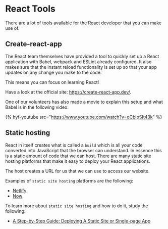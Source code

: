 # React Tools

There are a lot of tools available for the React developer that you can make use of.

## Create-react-app

The React team themselves have provided a tool to quickly set up a React application with Babel, webpack and ESLint already configured. It also makes sure that the instant reload functionality is set up so that your app updates on any change you make to the code.

This means you can focus on learning React!

Have a look at the official site: https://create-react-app.dev/.

One of our volunteers has also made a movie to explain this setup and what Babel is in the following video:

{% hyf-youtube src="https://www.youtube.com/watch?v=oCbipSIt43k" %}

## Static hosting

React in itself creates what is called a `build` which is all your code converted into JavaScript that the browser can understand. In essence this is a static amount of code that we can host. There are many static site hosting platforms that make it easy to deploy your React applications.

The host creates a URL for us that we can use to access our website.

Examples of `static site hosting` platforms are the following:

- [Netlify](https://www.netlify.com/)
- [Now](https://zeit.co/)

To learn more about `static site hosting` and how to do it, study the following:

- [A Step-by-Step Guide: Deploying A Static Site or Single-page App](https://www.netlify.com/blog/2016/10/27/a-step-by-step-guide-deploying-a-static-site-or-single-page-app/)
